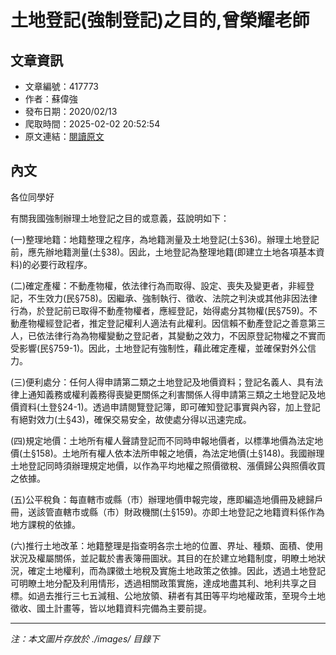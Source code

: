 # 土地登記(強制登記)之目的,曾榮耀老師

## 文章資訊
- 文章編號：417773
- 作者：蘇偉強
- 發布日期：2020/02/13
- 爬取時間：2025-02-02 20:52:54
- 原文連結：[閱讀原文](https://real-estate.get.com.tw/Columns/detail.aspx?no=417773)

## 內文
各位同學好

有關我國強制辦理土地登記之目的或意義，茲說明如下：

(一)整理地籍：地籍整理之程序，為地籍測量及土地登記(土§36)。辦理土地登記前，應先辦地籍測量(土§38)。因此，土地登記為整理地籍(即建立土地各項基本資料)的必要行政程序。

(二)確定產權：不動產物權，依法律行為而取得、設定、喪失及變更者，非經登記，不生效力(民§758)。因繼承、強制執行、徵收、法院之判決或其他非因法律行為，於登記前已取得不動產物權者，應經登記，始得處分其物權(民§759)。不動產物權經登記者，推定登記權利人適法有此權利。因信賴不動產登記之善意第三人，已依法律行為為物權變動之登記者，其變動之效力，不因原登記物權之不實而受影響(民§759-1)。因此，土地登記有強制性，藉此確定產權，並確保對外公信力。

(三)便利處分：任何人得申請第二類之土地登記及地價資料；登記名義人、具有法律上通知義務或權利義務得喪變更關係之利害關係人得申請第三類之土地登記及地價資料(土登§24-1)。透過申請閱覽登記簿，即可確知登記事實與內容，加上登記有絕對效力(土§43)，確保交易安全，故使處分得以迅速完成。

(四)規定地價：土地所有權人聲請登記而不同時申報地價者，以標準地價為法定地價(土§158)。土地所有權人依本法所申報之地價，為法定地價(土§148)。我國辦理土地登記同時須辦理規定地價，以作為平均地權之照價徵稅、漲價歸公與照價收買之依據。

(五)公平稅負：每直轄市或縣（市）辦理地價申報完竣，應即編造地價冊及總歸戶冊，送該管直轄市或縣（市）財政機關(土§159)。亦即土地登記之地籍資料係作為地方課稅的依據。

(六)推行土地改革：地籍整理是指查明各宗土地的位置、界址、種類、面積、使用狀況及權屬關係，並記載於書表簿冊圖狀。其目的在於建立地籍制度，明瞭土地狀況，確定土地權利，而為課徵土地稅及實施土地政策之依據。因此，透過土地登記可明瞭土地分配及利用情形，透過相關政策實施，達成地盡其利、地利共享之目標。如過去推行三七五減租、公地放領、耕者有其田等平均地權政策，至現今土地徵收、國土計畫等，皆以地籍資料完備為主要前提。

---
*注：本文圖片存放於 ./images/ 目錄下*
